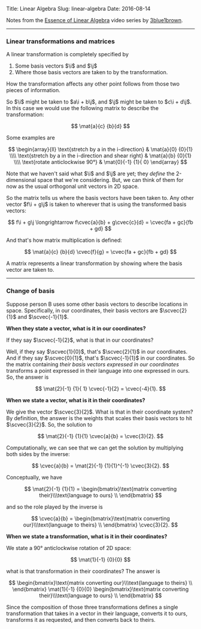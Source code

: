 Title: Linear Algebra
Slug: linear-algebra
Date: 2016-08-14

$$
\newcommand{\i}{\mathbf{i}}
\newcommand{\j}{\mathbf{j}}
\newcommand{\cvec}[2]{\begin{pmatrix}#1\\#2\end{pmatrix}}
\newcommand{\mat}[4]{\begin{bmatrix}#1 & #2\\#3 & #4\\ \end{bmatrix}}
\newcommand{\scvec}[2]{\tiny{\cvec{#1}{#2}}}
\newcommand{\smat}[4]{\tiny{\mat{#1}{#2}{#3}{#4}}}
\newcommand{\nth}{n^{\text{th}}}
$$

Notes from the
[Essence of Linear Algebra](https://www.youtube.com/playlist?list=PLZHQObOWTQDPD3MizzM2xVFitgF8hE_ab)
video series by [3blue1brown](http://www.3blue1brown.com/).

-------------------------------------------------------------------------------
### Linear transformations and matrices

A linear transformation is completely specified by

1. Some basis vectors $\i$ and $\j$
2. Where those basis vectors are taken to by the transformation.

How the transformation affects any other point follows from those two pieces of
information.

So $\i$ might be taken to $a\i + b\j$, and $\j$ might be taken to $c\i + d\j$.
In this case we would use the following matrix to describe the
transformation:

$$
\mat{a}{c}
    {b}{d}
$$

Some examples are

$$
\begin{array}{ll}
\text{stretch by a in the i-direction} & \mat{a}{0}
                                             {0}{1}
\\\\
\text{stretch by a in the i-direction and shear right} & \mat{a}{b}
                                                             {0}{1}
\\\\
\text{rotate anticlockwise 90°} & \mat{0}{-1}
                                      {1}{ 0}
\end{array}
$$

Note that we haven't said what $\i$ and $\j$ are yet; they _define_ the
2-dimensional space that we're considering. But, we can think of them for now
as the usual orthogonal unit vectors in 2D space.

So the matrix tells us where the basis vectors have been taken to. Any other
vector $f\i + g\j$ is taken to wherever that is using the transformed basis
vectors:

$$
f\i + g\j \longrightarrow f\cvec{a}{b} + g\cvec{c}{d} = \cvec{fa + gc}{fb + gd}
$$


And that's how matrix multiplication is defined:

$$
\mat{a}{c}
    {b}{d} \cvec{f}{g} = \cvec{fa + gc}{fb + gd}
$$


A matrix represents a linear transformation by showing where the basis vector are taken to.

-------------------------------------------------------------------------------
### Change of basis

Suppose person B uses some other basis vectors to describe locations in
space. Specifically, in our coordinates, their basis vectors are
$\scvec{2}{1}$ and $\scvec{-1}{1}$.


**When they state a vector, what is it in our coordinates?**

If they say $\scvec{-1}{2}$, what is that in our coordinates?

Well, if they say $\scvec{1}{0}$, that's $\scvec{2}{1}$ in our
coordinates. And if they say $\scvec{0}{1}$, that's $\scvec{-1}{1}$ in our
coordinates. So the matrix containing _their basis vectors expressed in our
coordinates_ transforms a point expressed in their language into one expressed
in ours. So, the answer is

$$
\mat{2}{-1}
    {1}{ 1} \cvec{-1}{2} = \cvec{-4}{1}.
$$


**When we state a vector, what is it in their coordinates?**

We give the vector $\scvec{3}{2}$. What is that in their coordinate system? By
definition, the answer is the weights that scales their basis vectors to hit $\scvec{3}{2}$. So, the solution to

$$
\mat{2}{-1}
    {1}{1} \cvec{a}{b} = \cvec{3}{2}.
$$


Computationally, we can see that we can get the solution by multiplying both sides by the inverse:

$$
\cvec{a}{b} = \mat{2}{-1}
                  {1}{1}^{-1} \cvec{3}{2}.
$$

Conceptually, we have

$$
\mat{2}{-1}
    {1}{1} =
\begin{bmatrix}\text{matrix converting their}\\\text{language to ours} \\ \end{bmatrix}
$$

and so the role played by the inverse is

$$
\cvec{a}{b} =
\begin{bmatrix}\text{matrix converting our}\\\text{language to theirs} \\ \end{bmatrix}
\cvec{3}{2}.
$$

**When we state a transformation, what is it in their coordinates?**

We state a 90° anticlockwise rotation of 2D space:

$$
\mat{1}{-1}
    {0}{0}
$$

what is that transformation in their coordinates? The answer is

$$
\begin{bmatrix}\text{matrix converting our}\\\text{language to theirs} \\ \end{bmatrix}
\mat{1}{-1}
    {0}{0}
\begin{bmatrix}\text{matrix converting their}\\\text{language to ours} \\ \end{bmatrix}
$$

Since the composition of those three transformations defines a single transformation that takes in a vector in their language, converts it to ours, transforms it as requested, and then converts back to theirs.
